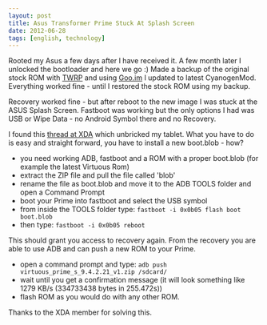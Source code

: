 ```yaml
---
layout: post
title: Asus Transformer Prime Stuck At Splash Screen
date: 2012-06-28
tags: [english, technology]
---
```


Rooted my Asus a few days after I have received it. A few month later I unlocked the bootloader and here we go :) Made a backup of the original stock ROM with [TWRP](http://teamw.in/project/twrp2/) and using [Goo.im](http://goo.im/) I updated to latest CyanogenMod. Everything worked fine - until I restored the stock ROM using my backup. 

Recovery worked fine - but after reboot to the new image I was stuck at the ASUS Splash Screen. Fastboot was working but the only options I had was USB or Wipe Data - no Android Symbol there and no Recovery. 

I found this [thread at XDA](http://forum.xda-developers.com/showthread.php?t=1662158) which unbricked my tablet. What you have to do is easy and straight forward, you have to install a new boot.blob - how?

*   you need working ADB, fastboot and a ROM with a proper boot.blob (for example the latest Virtuous Rom)
*   extract the ZIP file and pull the file called 'blob'
*   rename the file as boot.blob and move it to the ADB TOOLS folder and open a Command Prompt
*   boot your Prime into fastboot and select the USB symbol
*   from inside the TOOLS folder type: `fastboot -i 0x0b05 flash boot boot.blob`
*   then type: `fastboot -i 0x0b05 reboot`

This should grant you access to recovery again. From the recovery you are able to use ADB and can push a new ROM to your Prime.

*   open a command prompt and type: `adb push virtuous_prime_s_9.4.2.21_v1.zip /sdcard/`
*   wait until you get a confirmation message (it will look something like 1279 KB/s (334733438 bytes in 255.472s))
*   flash ROM as you would do with any other ROM.

Thanks to the XDA member for solving this.